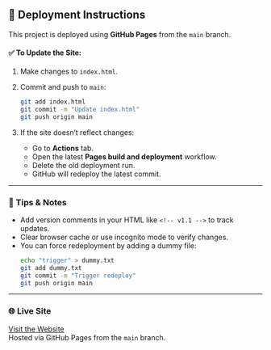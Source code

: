 ## 🚀 Deployment Instructions

This project is deployed using **GitHub Pages** from the `main` branch.

#### ✅ To Update the Site:
1. Make changes to `index.html`.
2. Commit and push to `main`:
   ```bash
   git add index.html
   git commit -m "Update index.html"
   git push origin main
   ```

3. If the site doesn’t reflect changes:
   - Go to **Actions** tab.
   - Open the latest **Pages build and deployment** workflow.
   - Delete the old deployment run.
   - GitHub will redeploy the latest commit.

---

### 🧠 Tips & Notes

- Add version comments in your HTML like `<!-- v1.1 -->` to track updates.
- Clear browser cache or use incognito mode to verify changes.
- You can force redeployment by adding a dummy file:
  ```bash
  echo "trigger" > dummy.txt
  git add dummy.txt
  git commit -m "Trigger redeploy"
  git push origin main
  ```

---

### 🌐 Live Site
[Visit the Website](https://storecodehere.github.io/Markdown-Editor-Pro/)  
Hosted via GitHub Pages from the `main` branch.

